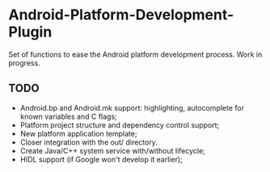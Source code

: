 # Android-Platform-Development-Plugin

Set of functions to ease the Android platform development process. Work in progress.

## TODO
* Android.bp and Android.mk support: highlighting, autocomplete for known variables and C flags;
* Platform project structure and dependency control support;
* New platform application template;
* Closer integration with the out/ directory.
* Create Java/C++ system service with/without lifecycle;
* HIDL support (if Google won't develop it earlier);
